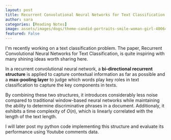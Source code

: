 ```yaml
---
layout: post
title: Recurrent Convolutional Neural Networks for Text Classification
author: sara
categories: [Reading Notes]
image: assets/images/dogs/theme-candid-portraits-smile-woman-girl-40064.jpeg
featured: False
---
```



I'm recently working on a text classification problem. The paper, Recurrent Convolutional Neural Networks for Text Classification, is quite inspiring with many shining ideas worth sharing here.

In a recurrent convolutional neural network, a **bi-directional recurrent structure** is applied to capture contextual information as far as possible and a **max-pooling layer** to judge which words play key roles in text classification to capture the key components in texts. 

By combining these two structures, it introduces considerably less noise compared to traditional window-based neural networks while maintaining the ability to determine discriminative phrases in a document. Additionaly, it exhibits a time complexity of $O(n)$, which is linearly correlated with the length of the text length.

I will later post my python code implementing this structure and evaluate its performance using Youtube comments data.
